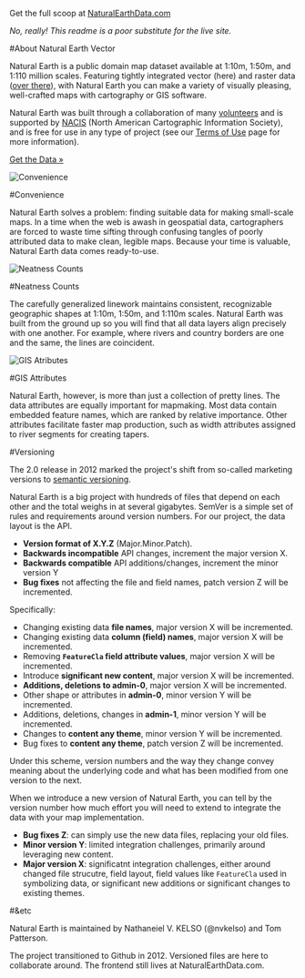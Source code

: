 Get the full scoop at [NaturalEarthData.com](http://naturalearthdata.com)

_No, really! This readme is a poor substitute for the live site._

#About Natural Earth Vector

Natural Earth is a public domain map dataset available at 1:10m, 1:50m, and 1:110 million scales. Featuring tightly integrated vector (here) and raster data ([over there](https://github.com/nvkelso/natural-earth-raster)), with Natural Earth you can make a variety of visually pleasing, well-crafted maps with cartography or GIS software.

Natural Earth was built through a collaboration of many [volunteers](http://www.naturalearthdata.com/about/contributors/) and is supported by [NACIS](http://www.nacis.org/) (North American Cartographic Information Society), and is free for use in any type of project (see our [Terms of Use](http://www.naturalearthdata.com/about/terms-of-use/) page for more information).

[Get the Data »](http://www.naturalearthdata.com/downloads)

![Convenience](http://www.naturalearthdata.com/wp-content/uploads/2009/08/home_image_11.png)

#Convenience

Natural Earth solves a problem: finding suitable data for making small-scale maps. In a time when the web is awash in geospatial data, cartographers are forced to waste time sifting through confusing tangles of poorly attributed data to make clean, legible maps. Because your time is valuable, Natural Earth data comes ready-to-use.

![Neatness Counts](http://www.naturalearthdata.com/wp-content/uploads/2009/08/home_image_21.png)

#Neatness Counts

The carefully generalized linework maintains consistent, recognizable geographic shapes at 1:10m, 1:50m, and 1:110m scales. Natural Earth was built from the ground up so you will find that all data layers align precisely with one another. For example, where rivers and country borders are one and the same, the lines are coincident.

![GIS Atributes](http://www.naturalearthdata.com/wp-content/uploads/2009/08/home_image_32.png)

#GIS Attributes

Natural Earth, however, is more than just a collection of pretty lines. The data attributes are equally important for mapmaking. Most data contain embedded feature names, which are ranked by relative importance. Other attributes facilitate faster map production, such as width attributes assigned to river segments for creating tapers.

#Versioning

The 2.0 release in 2012 marked the project's shift from so-called marketing versions to [semantic versioning](http://semver.org/). 

Natural Earth is a big project with hundreds of files that depend on each other and the total weighs in at several gigabytes. SemVer is a simple set of rules and requirements around version numbers. For our project, the data layout is the API. 

* **Version format of X.Y.Z** (Major.Minor.Patch). 
* **Backwards incompatible** API changes, increment the major version X.
* **Backwards compatible** API additions/changes, increment the minor version Y
* **Bug fixes** not affecting the file and field names, patch version Z will be incremented. 

Specifically:

* Changing existing data **file names**, major version X will be incremented. 
* Changing existing data **column (field) names**, major version X will be incremented. 
* Removing **`FeatureCla` field attribute values**, major version X will be incremented. 
* Introduce **significant new content**, major version X will be incremented. 
* **Additions, deletions to admin-0**, major version X will be incremented. 
* Other shape or attributes in **admin-0**, minor version Y will be incremented. 
* Additions, deletions, changes in **admin-1**, minor version Y will be incremented. 
* Changes to **content any theme**, minor version Y will be incremented. 
* Bug fixes to **content any theme**, patch version Z will be incremented. 

Under this scheme, version numbers and the way they change convey meaning about the underlying code and what has been modified from one version to the next.

When we introduce a new version of Natural Earth, you can tell by the version number how much effort you will need to extend to integrate the data with your map implementation.

* **Bug fixes Z**: can simply use the new data files, replacing your old files.
* **Minor version Y**: limited integration challenges, primarily around leveraging new content.
* **Major version X**: significatnt integration challenges, either around changed file strucutre, field layout, field values like `FeatureCla` used in symbolizing data, or significant new additions or significant changes to existing themes.

#&etc

Natural Earth is maintained by Nathaneiel V. KELSO (@nvkelso) and Tom Patterson.

The project transitioned to Github in 2012. Versioned files are here to collaborate around. The frontend still lives at NaturalEarthData.com.